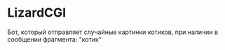 # LizardCGI
Бот, который отправляет случайные картинки котиков, при наличии в сообщении фрагмента: "котик"
